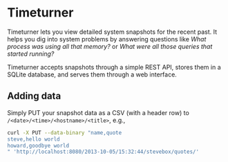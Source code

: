 # Timeturner

Timeturner lets you view detailed system snapshots for the recent past. It helps you dig into system
problems by answering questions like *What process was using all that memory?* or *What were all
those queries that started running?*

Timeturner accepts snapshots through a simple REST API, stores them in a SQLite database, and serves
them through a web interface.

## Adding data

Simply PUT your snapshot data as a CSV (with a header row) to `/<date>/<time>/<hostname>/<title>`, e.g.,

```bash
curl -X PUT --data-binary "name,quote
steve,hello world
howard,goodbye world
" 'http://localhost:8080/2013-10-05/15:32:44/stevebox/quotes/'
```
